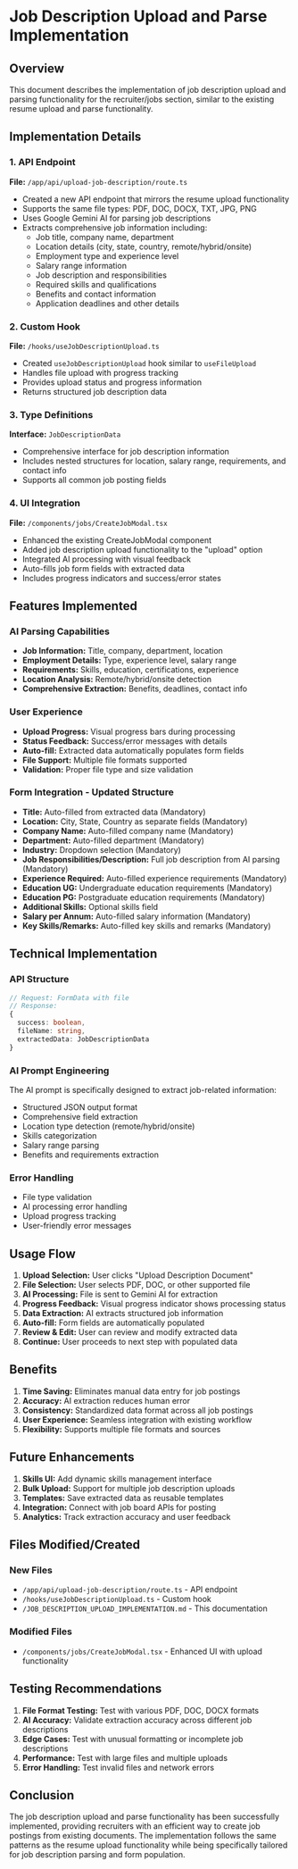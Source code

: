 # Job Description Upload and Parse Implementation

## Overview
This document describes the implementation of job description upload and parsing functionality for the recruiter/jobs section, similar to the existing resume upload and parse functionality.

## Implementation Details

### 1. API Endpoint
**File:** `/app/api/upload-job-description/route.ts`
- Created a new API endpoint that mirrors the resume upload functionality
- Supports the same file types: PDF, DOC, DOCX, TXT, JPG, PNG
- Uses Google Gemini AI for parsing job descriptions
- Extracts comprehensive job information including:
  - Job title, company name, department
  - Location details (city, state, country, remote/hybrid/onsite)
  - Employment type and experience level
  - Salary range information
  - Job description and responsibilities
  - Required skills and qualifications
  - Benefits and contact information
  - Application deadlines and other details

### 2. Custom Hook
**File:** `/hooks/useJobDescriptionUpload.ts`
- Created `useJobDescriptionUpload` hook similar to `useFileUpload`
- Handles file upload with progress tracking
- Provides upload status and progress information
- Returns structured job description data

### 3. Type Definitions
**Interface:** `JobDescriptionData`
- Comprehensive interface for job description information
- Includes nested structures for location, salary range, requirements, and contact info
- Supports all common job posting fields

### 4. UI Integration
**File:** `/components/jobs/CreateJobModal.tsx`
- Enhanced the existing CreateJobModal component
- Added job description upload functionality to the "upload" option
- Integrated AI processing with visual feedback
- Auto-fills job form fields with extracted data
- Includes progress indicators and success/error states

## Features Implemented

### AI Parsing Capabilities
- **Job Information:** Title, company, department, location
- **Employment Details:** Type, experience level, salary range
- **Requirements:** Skills, education, certifications, experience
- **Location Analysis:** Remote/hybrid/onsite detection
- **Comprehensive Extraction:** Benefits, deadlines, contact info

### User Experience
- **Upload Progress:** Visual progress bars during processing
- **Status Feedback:** Success/error messages with details
- **Auto-fill:** Extracted data automatically populates form fields
- **File Support:** Multiple file formats supported
- **Validation:** Proper file type and size validation

### Form Integration - Updated Structure
- **Title:** Auto-filled from extracted data (Mandatory)
- **Location:** City, State, Country as separate fields (Mandatory)
- **Company Name:** Auto-filled company name (Mandatory)
- **Department:** Auto-filled department (Mandatory)
- **Industry:** Dropdown selection (Mandatory)
- **Job Responsibilities/Description:** Full job description from AI parsing (Mandatory)
- **Experience Required:** Auto-filled experience requirements (Mandatory)
- **Education UG:** Undergraduate education requirements (Mandatory)
- **Education PG:** Postgraduate education requirements (Mandatory)
- **Additional Skills:** Optional skills field
- **Salary per Annum:** Auto-filled salary information (Mandatory)
- **Key Skills/Remarks:** Auto-filled key skills and remarks (Mandatory)

## Technical Implementation

### API Structure
```typescript
// Request: FormData with file
// Response: 
{
  success: boolean,
  fileName: string,
  extractedData: JobDescriptionData
}
```

### AI Prompt Engineering
The AI prompt is specifically designed to extract job-related information:
- Structured JSON output format
- Comprehensive field extraction
- Location type detection (remote/hybrid/onsite)
- Skills categorization
- Salary range parsing
- Benefits and requirements extraction

### Error Handling
- File type validation
- AI processing error handling
- Upload progress tracking
- User-friendly error messages

## Usage Flow

1. **Upload Selection:** User clicks "Upload Description Document"
2. **File Selection:** User selects PDF, DOC, or other supported file
3. **AI Processing:** File is sent to Gemini AI for extraction
4. **Progress Feedback:** Visual progress indicator shows processing status
5. **Data Extraction:** AI extracts structured job information
6. **Auto-fill:** Form fields are automatically populated
7. **Review & Edit:** User can review and modify extracted data
8. **Continue:** User proceeds to next step with populated data

## Benefits

1. **Time Saving:** Eliminates manual data entry for job postings
2. **Accuracy:** AI extraction reduces human error
3. **Consistency:** Standardized data format across all job postings
4. **User Experience:** Seamless integration with existing workflow
5. **Flexibility:** Supports multiple file formats and sources

## Future Enhancements

1. **Skills UI:** Add dynamic skills management interface
2. **Bulk Upload:** Support for multiple job description uploads
3. **Templates:** Save extracted data as reusable templates
4. **Integration:** Connect with job board APIs for posting
5. **Analytics:** Track extraction accuracy and user feedback

## Files Modified/Created

### New Files
- `/app/api/upload-job-description/route.ts` - API endpoint
- `/hooks/useJobDescriptionUpload.ts` - Custom hook
- `/JOB_DESCRIPTION_UPLOAD_IMPLEMENTATION.md` - This documentation

### Modified Files
- `/components/jobs/CreateJobModal.tsx` - Enhanced UI with upload functionality

## Testing Recommendations

1. **File Format Testing:** Test with various PDF, DOC, DOCX formats
2. **AI Accuracy:** Validate extraction accuracy across different job descriptions
3. **Edge Cases:** Test with unusual formatting or incomplete job descriptions
4. **Performance:** Test with large files and multiple uploads
5. **Error Handling:** Test invalid files and network errors

## Conclusion

The job description upload and parse functionality has been successfully implemented, providing recruiters with an efficient way to create job postings from existing documents. The implementation follows the same patterns as the resume upload functionality while being specifically tailored for job description parsing and form population.
